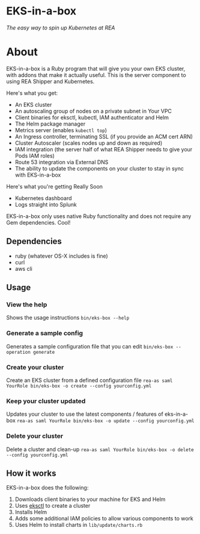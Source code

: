 # EKS-in-a-box
_The easy way to spin up Kubernetes at REA_

# About
EKS-in-a-box is a Ruby program that will give you your own EKS cluster, with addons that make it actually useful. This is the server component to using REA Shipper and Kubernetes.

Here's what you get:
* An EKS cluster
* An autoscaling group of nodes on a private subnet in Your VPC
* Client binaries for eksctl, kubectl, IAM authenticator and Helm
* The Helm package manager
* Metrics server (enables `kubectl top`)
* An Ingress controller, terminating SSL (if you provide an ACM cert ARN)
* Cluster Autoscaler (scales nodes up and down as required)
* IAM integration (the server half of what REA Shipper needs to give your Pods IAM roles)
* Route 53 integration via External DNS
* The ability to update the components on your cluster to stay in sync with EKS-in-a-box

Here's what you're getting Really Soon
* Kubernetes dashboard
* Logs straight into Splunk

EKS-in-a-box only uses native Ruby functionality and does not require any Gem dependencies. Cool!

## Dependencies
* ruby (whatever OS-X includes is fine)
* curl
* aws cli

## Usage
### View the help
Shows the usage instructions
`bin/eks-box --help`

### Generate a sample config
Generates a sample configuration file that you can edit
`bin/eks-box --operation generate`

### Create your cluster
Create an EKS cluster from a defined configuration file
`rea-as saml YourRole bin/eks-box -o create --config yourconfig.yml`

### Keep your cluster updated
Updates your cluster to use the latest components / features of eks-in-a-box
`rea-as saml YourRole bin/eks-box -o update --config yourconfig.yml`

### Delete your cluster
Delete a cluster and clean-up
`rea-as saml YourRole bin/eks-box -o delete --config yourconfig.yml`

## How it works

EKS-in-a-box does the following:

1. Downloads client binaries to your machine for EKS and Helm
1. Uses [eksctl](https://github.com/weaveworks/eksctl) to create a cluster
1. Installs Helm
1. Adds some additional IAM policies to allow various components to work
1. Uses Helm to install charts in `lib/update/charts.rb`
